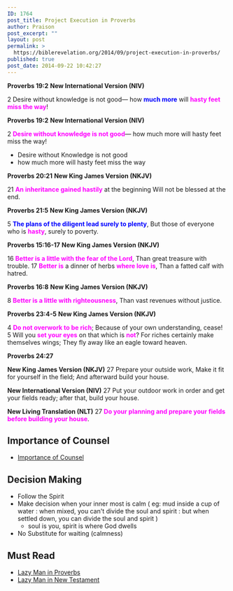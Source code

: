 ```yaml
---
ID: 1764
post_title: Project Execution in Proverbs
author: Praison
post_excerpt: ""
layout: post
permalink: >
  https://biblerevelation.org/2014/09/project-execution-in-proverbs/
published: true
post_date: 2014-09-22 10:42:27
---
```

<strong>Proverbs 19:2</strong>
<strong>New International Version (NIV)</strong>

2 Desire without knowledge is not good—
how <span style="color: #0000ff;"><strong>much more</strong> </span>will <span style="color: #ff00ff;"><strong>hasty feet miss the way</strong></span>!

<strong>Proverbs 19:2</strong>
<strong>New International Version (NIV)</strong>

2 <span style="color: #ff00ff;"><strong>Desire without knowledge is not good</strong></span>—
how much more will hasty feet miss the way!
<ul>
	<li>Desire without Knowledge is not good</li>
	<li>how much more will hasty feet miss the way</li>
</ul>
<strong>Proverbs 20:21</strong>
<strong> New King James Version (NKJV)</strong>

21 <span style="color: #ff00ff;"><strong>An inheritance gained hastily</strong> </span>at the beginning
Will not be blessed at the end.

<strong>Proverbs 21:5</strong>
<strong> New King James Version (NKJV)</strong>

5 <span style="color: #0000ff;"><strong>The plans of the diligent lead surely to plenty</strong></span>,
But those of everyone who is <span style="color: #ff00ff;"><strong>hasty</strong></span>, surely to poverty.

<strong>Proverbs 15:16-17</strong>
<strong>New King James Version (NKJV)</strong>

16 <span style="color: #ff00ff;"><strong>Better is a little with the fear of the Lord</strong></span>,
Than great treasure with trouble.
17 <span style="color: #ff00ff;"><strong>Better is</strong></span> a dinner of herbs <span style="color: #ff00ff;"><strong>where love is</strong></span>,
Than a fatted calf with hatred.

<strong>Proverbs 16:8</strong>
<strong>New King James Version (NKJV)</strong>

8 <span style="color: #ff00ff;"><strong>Better is a little with righteousness</strong></span>,
Than vast revenues without justice.

<strong>Proverbs 23:4-5</strong>
<strong> New King James Version (NKJV)</strong>

4 <span style="color: #ff00ff;"><strong>Do not overwork to be rich</strong></span>;
Because of your own understanding, cease!
5 Will you <span style="color: #ff00ff;"><strong>set your eyes</strong></span> on that which is <span style="color: #ff00ff;"><strong>not</strong></span>?
For riches certainly make themselves wings;
They fly away like an eagle toward heaven.

<strong>Proverbs 24:27</strong>

<strong>New King James Version (NKJV)</strong>
27 Prepare your outside work,
Make it fit for yourself in the field;
And afterward build your house.

<strong>New International Version (NIV)</strong>
27 Put your outdoor work in order and get your fields ready; after that, build your house.

<strong>New Living Translation (NLT)</strong>
27 <span style="color: #ff00ff;"><strong>Do your planning and prepare your fields before building your house</strong></span>.
<h2>Importance of Counsel</h2>
<ul>
	<li><a title="Importants of Counsel" href="http://biblerevelation.org/2014/09/11/importants-of-counsel/" target="_blank">Importance of Counsel</a></li>
</ul>
<h2>Decision Making</h2>
<ul>
	<li>Follow the Spirit</li>
	<li>Make decision when your inner most is calm ( eg: mud inside a cup of water : when mixed, you can't divide the soul and spirit : but when settled down, you can divide the soul and spirit )
<ul>
	<li>soul is you, spirit is where God dwells</li>
</ul>
</li>
	<li>No Substitute for waiting (calmness)</li>
</ul>
<h2><strong>Must Read </strong></h2>
<ul>
	<li><a title="Lazy man in Proverbs" href="http://biblerevelation.org/2014/09/10/lazy-man-proverbs/">Lazy Man in Proverbs</a></li>
	<li><a title="Lazy man in New Testament" href="http://biblerevelation.org/2014/09/10/lazy-man-new-testament/">Lazy Man in New Testament</a></li>
</ul>
&nbsp;